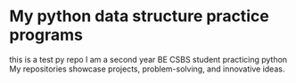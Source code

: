 # My python data structure practice programs
this is a test py repo
I am a second year BE CSBS student practicing python 
My repositories showcase projects, problem-solving, and innovative ideas.

